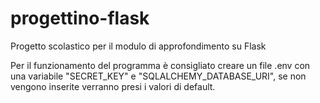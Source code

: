 # progettino-flask
Progetto scolastico per il modulo di approfondimento su Flask

Per il funzionamento del programma è consigliato creare un file .env con una variabile "SECRET_KEY" e "SQLALCHEMY_DATABASE_URI", se non vengono inserite verranno presi i valori di default.
